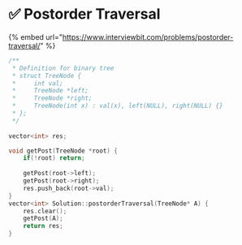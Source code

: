 # ✅ Postorder Traversal

{% embed url="https://www.interviewbit.com/problems/postorder-traversal/" %}

```cpp
/**
 * Definition for binary tree
 * struct TreeNode {
 *     int val;
 *     TreeNode *left;
 *     TreeNode *right;
 *     TreeNode(int x) : val(x), left(NULL), right(NULL) {}
 * };
 */
 
vector<int> res;

void getPost(TreeNode *root) {
    if(!root) return;
    
    getPost(root->left);
    getPost(root->right);
    res.push_back(root->val);
}
vector<int> Solution::postorderTraversal(TreeNode* A) {
    res.clear();
    getPost(A);
    return res;
}

```
